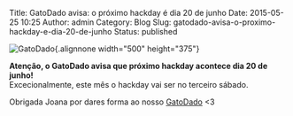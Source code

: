 Title: GatoDado avisa: o próximo hackday é dia 20 de junho
Date: 2015-05-25 10:25
Author: admin
Category: Blog
Slug: gatodado-avisa-o-proximo-hackday-e-dia-20-de-junho
Status: published

![GatoDado](http://40.media.tumblr.com/56e13bd4c99dff59b4a79b0ba4ce0419/tumblr_no9awyUvF01sebpbwo4_500.jpg){.alignnone width="500" height="375"}

**Atenção, o GatoDado avisa que próximo hackday acontece dia 20 de junho!**  
Excecionalmente, este mês o hackday vai ser no terceiro sábado.

Obrigada Joana por dares forma ao nosso [GatoDado](http://tmblr.co/Z982rq1kfe7zp "Jumigurumi - Joana Alves") \<3
